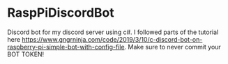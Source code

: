 # RaspPiDiscordBot
Discord bot for my discord server using c#. I followed parts of the tutorial here https://www.gngrninja.com/code/2019/3/10/c-discord-bot-on-raspberry-pi-simple-bot-with-config-file. Make sure to never commit your BOT TOKEN!
